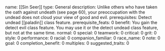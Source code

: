 name: [[Sin Seer]]
type: General
description: Unlike others who have taken the oath against undeath (see page 60), your preoccupation with the undead does not cloud your view of good and evil.
prerequisites: Detect undead [[paladin]] class feature.
prerequisite_feats: 0
benefit: You gain the detect evil class feature. You may use it or the detect undead class feature, but not at the same time.
normal: 0
special: 0
teamwork: 0
critical: 0
grit: 0
style: 0
performance: 0
racial: 0
companion_familiar: 0
race_name: 0
note: 0
goal: 0
completion_benefit: 0
multiples: 0
suggested_traits: 0
